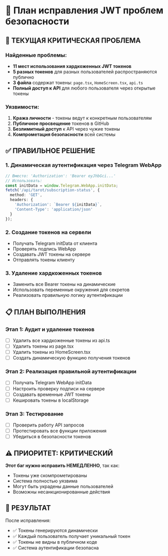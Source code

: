 # 🔐 План исправления JWT проблем безопасности

## 🚨 ТЕКУЩАЯ КРИТИЧЕСКАЯ ПРОБЛЕМА

### Найденные проблемы:
- **11 мест использования хардкоженных JWT токенов**
- **5 разных токенов** для разных пользователей распространяются публично
- **3 файла** содержат токены: `page.tsx`, `HomeScreen.tsx`, `api.ts`
- **Полный доступ к API** для любого пользователя через открытые токены

### Уязвимости:
1. **Кража личности** - токены ведут к конкретным пользователям  
2. **Публичное просвещение** токенов в GitHub
3. **Безлимитный доступ** к API через чужие токены
4. **Компрометация безопасности** всей системы

## ✅ ПРАВИЛЬНОЕ РЕШЕНИЕ

### 1. Динамическая аутентификация через Telegram WebApp
```typescript
// Вместо: 'Authorization': 'Bearer eyJhbGci...'
// Использовать:
const initData = window.Telegram.WebApp.initData;
fetch('/api/tarot/subscription-status', {
  method: 'GET',
  headers: {
    'Authorization': `Bearer ${initData}`,
    'Content-Type': 'application/json'
  }
});
```

### 2. Создание токенов на сервели
- Получать Telegram initData от клиента
- Проверять подпись WebApp  
- Создавать JWT токены на сервере
- Отправлять токены клиенту

### 3. Удаление хардкоженных токенов
- Заменить все Bearer токены на динамические
- Использовать переменные окружения для секретов
- Реализовать правильную логику аутентификации

## 📋 ПЛАН ВЫПОЛНЕНИЯ

### Этап 1: Аудит и удаление токенов
- [ ] Удалить все хардкоженные токены из api.ts
- [ ] Удалить токены из page.tsx  
- [ ] Удалить токены из HomeScreen.tsx
- [ ] Создать динамическую функцию получения токенов

### Этап 2: Реализация правильной аутентификации  
- [ ] Получать Telegram WebApp initData
- [ ] Настроить проверку подписи на сервере
- [ ] Создавать временные JWT токены
- [ ] Кешировать токены в localStorage

### Этап 3: Тестирование
- [ ] Проверить работу API запросов
- [ ] Протестировать все функции приложения
- [ ] Убедиться в безопасности токенов

## ⚠️ ПРИОРИТЕТ: КРИТИЧЕСКИЙ

**Этот баг нужно исправить НЕМЕДЛЕННО**, так как:
- Токены уже скомпрометированы
- Система полностью уязвима  
- Могут быть украдены данные пользователей
- Возможны несанкционированные действия

## 🎯 РЕЗУЛЬТАТ

После исправления:
- ✅ Токены генерируются динамически
- ✅ Каждый пользователь получает уникальный токен
- ✅ Токены не видны в публичном коде
- ✅ Система аутентификации безопасна
